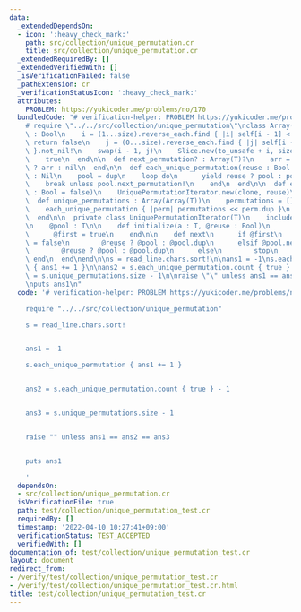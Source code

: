 ```yaml
---
data:
  _extendedDependsOn:
  - icon: ':heavy_check_mark:'
    path: src/collection/unique_permutation.cr
    title: src/collection/unique_permutation.cr
  _extendedRequiredBy: []
  _extendedVerifiedWith: []
  _isVerificationFailed: false
  _pathExtension: cr
  _verificationStatusIcon: ':heavy_check_mark:'
  attributes:
    PROBLEM: https://yukicoder.me/problems/no/170
  bundledCode: "# verification-helper: PROBLEM https://yukicoder.me/problems/no/170\n\
    # require \"../../src/collection/unique_permutation\"\nclass Array(T)\n  def next_permutation!\
    \ : Bool\n    i = (1...size).reverse_each.find { |i| self[i - 1] < self[i] } ||\
    \ return false\n    j = (0...size).reverse_each.find { |j| self[i - 1] < self[j]\
    \ }.not_nil!\n    swap(i - 1, j)\n    Slice.new(to_unsafe + i, size - i).reverse!\n\
    \    true\n  end\n\n  def next_permutation? : Array(T)?\n    arr = dup\n    arr.next_permutation!\
    \ ? arr : nil\n  end\n\n  def each_unique_permutation(reuse : Bool = false, &block)\
    \ : Nil\n    pool = dup\n    loop do\n      yield reuse ? pool : pool.dup\n  \
    \    break unless pool.next_permutation!\n    end\n  end\n\n  def each_unique_permutation(reuse\
    \ : Bool = false)\n    UniquePermutationIterator.new(clone, reuse)\n  end\n\n\
    \  def unique_permutations : Array(Array(T))\n    permutations = [] of Array(T)\n\
    \    each_unique_permutation { |perm| permutations << perm.dup }\n    permutations\n\
    \  end\n\n  private class UniquePermutationIterator(T)\n    include Iterator(T)\n\
    \n    @pool : T\n\n    def initialize(a : T, @reuse : Bool)\n      @pool = a.dup\n\
    \      @first = true\n    end\n\n    def next\n      if @first\n        @first\
    \ = false\n        @reuse ? @pool : @pool.dup\n      elsif @pool.next_permutation!\n\
    \        @reuse ? @pool : @pool.dup\n      else\n        stop\n      end\n   \
    \ end\n  end\nend\n\ns = read_line.chars.sort!\n\nans1 = -1\ns.each_unique_permutation\
    \ { ans1 += 1 }\n\nans2 = s.each_unique_permutation.count { true } - 1\n\nans3\
    \ = s.unique_permutations.size - 1\n\nraise \"\" unless ans1 == ans2 == ans3\n\
    \nputs ans1\n"
  code: '# verification-helper: PROBLEM https://yukicoder.me/problems/no/170

    require "../../src/collection/unique_permutation"

    s = read_line.chars.sort!


    ans1 = -1

    s.each_unique_permutation { ans1 += 1 }


    ans2 = s.each_unique_permutation.count { true } - 1


    ans3 = s.unique_permutations.size - 1


    raise "" unless ans1 == ans2 == ans3


    puts ans1

    '
  dependsOn:
  - src/collection/unique_permutation.cr
  isVerificationFile: true
  path: test/collection/unique_permutation_test.cr
  requiredBy: []
  timestamp: '2022-04-10 10:27:41+09:00'
  verificationStatus: TEST_ACCEPTED
  verifiedWith: []
documentation_of: test/collection/unique_permutation_test.cr
layout: document
redirect_from:
- /verify/test/collection/unique_permutation_test.cr
- /verify/test/collection/unique_permutation_test.cr.html
title: test/collection/unique_permutation_test.cr
---
```

